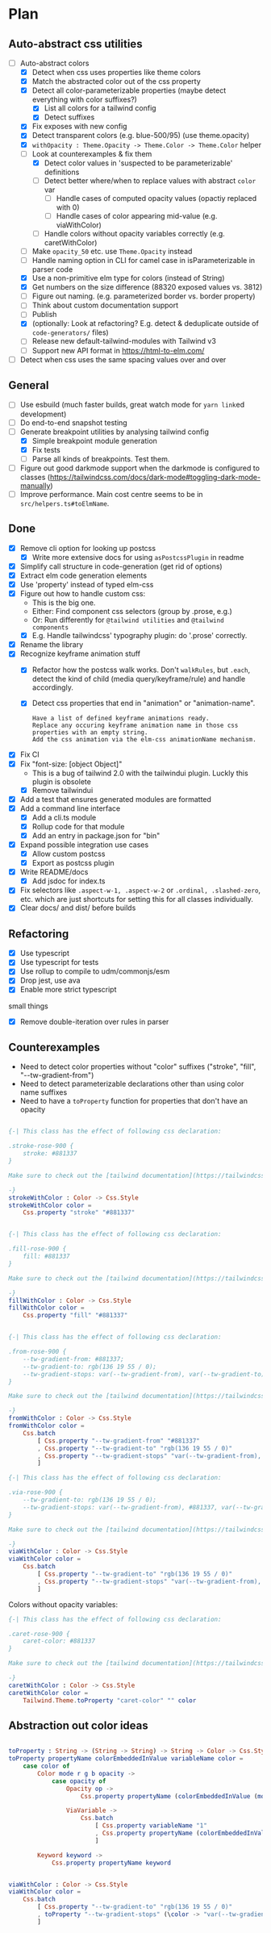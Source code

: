 # Plan

## Auto-abstract css utilities

* [ ] Auto-abstract colors
  * [X] Detect when css uses properties like theme colors
  * [X] Match the abstracted color out of the css property
  * [X] Detect all color-parameterizable properties (maybe detect everything with color suffixes?)
    * [X] List all colors for a tailwind config
    * [X] Detect suffixes
  * [X] Fix exposes with new config
  * [X] Detect transparent colors (e.g. blue-500/95) (use theme.opacity)
  * [X] `withOpacity : Theme.Opacity -> Theme.Color -> Theme.Color` helper
  * [ ] Look at counterexamples & fix them
    * [X] Detect color values in 'suspected to be parameterizable' definitions
    * [ ] Detect better where/when to replace values with abstract `color` var
      * [ ] Handle cases of computed opacity values (opactiy replaced with 0)
      * [ ] Handle cases of color appearing mid-value (e.g. viaWithColor)
    * [ ] Handle colors without opacity variables correctly (e.g. caretWithColor)
  * [ ] Make `opacity_50` etc. use `Theme.Opacity` instead
  * [ ] Handle naming option in CLI for camel case in isParameterizable in parser code
  * [X] Use a non-primitive elm type for colors (instead of String)
  * [X] Get numbers on the size difference (88320 exposed values vs. 3812)
  * [ ] Figure out naming. (e.g. parameterized border vs. border property)
  * [ ] Think about custom documentation support
  * [ ] Publish
  * [X] (optionally: Look at refactoring? E.g. detect & deduplicate outside of `code-generators/` files)
  * [ ] Release new default-tailwind-modules with Tailwind v3
  * [ ] Support new API format in https://html-to-elm.com/
* [ ] Detect when css uses the same spacing values over and over

## General

* [ ] Use esbuild (much faster builds, great watch mode for `yarn link`ed development)
* [ ] Do end-to-end snapshot testing
* [ ] Generate breakpoint utilities by analysing tailwind config
  + [X] Simple breakpoint module generation
  + [X] Fix tests
  + [ ] Parse all kinds of breakpoints. Test them.
* [ ] Figure out good darkmode support when the darkmode is configured to classes (https://tailwindcss.com/docs/dark-mode#toggling-dark-mode-manually)
* [ ] Improve performance. Main cost centre seems to be in `src/helpers.ts#toElmName`.

## Done

* [X] Remove cli option for looking up postcss
  + [X] Write more extensive docs for using `asPostcssPlugin` in readme
* [X] Simplify call structure in code-generation (get rid of options)
* [X] Extract elm code generation elements
* [X] Use 'property' instead of typed elm-css
* [X] Figure out how to handle custom css:
  + This is the big one.
  + Either: Find component css selectors (group by .prose, e.g.)
  + Or: Run differently for `@tailwind utilities` and `@tailwind components`
  + [X] E.g. Handle tailwindcss' typography plugin: do '.prose' correctly.
* [X] Rename the library
* [X] Recognize keyframe animation stuff
  + [X] Refactor how the postcss walk works. Don't `walkRules`, but `.each`, detect the kind of child (media query/keyframe/rule) and handle accordingly.
  + [X] Detect css properties that end in "animation" or "animation-name".

        Have a list of defined keyframe animations ready.
        Replace any occuring keyframe animation name in those css properties with an empty string.
        Add the css animation via the elm-css animationName mechanism.

* [X] Fix CI
* [X] Fix "font-size: [object Object]"
  + This is a bug of tailwind 2.0 with the tailwindui plugin. Luckly this plugin is obsolete
  + [X] Remove tailwindui
* [X] Add a test that ensures generated modules are formatted
* [X] Add a command line interface
  + [X] Add a cli.ts module
  + [X] Rollup code for that module
  + [X] Add an entry in package.json for "bin"
* [X] Expand possible integration use cases
  + [X] Allow custom postcss
  + [X] Export as postcss plugin
* [X] Write README/docs
  + [X] Add jsdoc for index.ts
* [X] Fix selectors like `.aspect-w-1, .aspect-w-2` or `.ordinal, .slashed-zero`, etc. which are just shortcuts for setting this for all classes individually.
* [X] Clear docs/ and dist/ before builds

## Refactoring

* [X] Use typescript
* [X] Use typescript for tests
* [X] Use rollup to compile to udm/commonjs/esm
* [X] Drop jest, use ava
* [X] Enable more strict typescript

small things

* [X] Remove double-iteration over rules in parser


## Counterexamples

- Need to detect color properties without "color" suffixes ("stroke", "fill", "--tw-gradient-from")
- Need to detect parameterizable declarations other than using color name suffixes
- Need to have a `toProperty` function for properties that don't have an opacity


```elm

{-| This class has the effect of following css declaration:

.stroke-rose-900 {
    stroke: #881337
}

Make sure to check out the [tailwind documentation](https://tailwindcss.com/docs)!

-}
strokeWithColor : Color -> Css.Style
strokeWithColor color =
    Css.property "stroke" "#881337"


{-| This class has the effect of following css declaration:

.fill-rose-900 {
    fill: #881337
}

Make sure to check out the [tailwind documentation](https://tailwindcss.com/docs)!

-}
fillWithColor : Color -> Css.Style
fillWithColor color =
    Css.property "fill" "#881337"


{-| This class has the effect of following css declaration:

.from-rose-900 {
    --tw-gradient-from: #881337;
    --tw-gradient-to: rgb(136 19 55 / 0);
    --tw-gradient-stops: var(--tw-gradient-from), var(--tw-gradient-to)
}

Make sure to check out the [tailwind documentation](https://tailwindcss.com/docs)!

-}
fromWithColor : Color -> Css.Style
fromWithColor color =
    Css.batch
        [ Css.property "--tw-gradient-from" "#881337"
        , Css.property "--tw-gradient-to" "rgb(136 19 55 / 0)"
        , Css.property "--tw-gradient-stops" "var(--tw-gradient-from), var(--tw-gradient-to)"
        ]

{-| This class has the effect of following css declaration:

.via-rose-900 {
    --tw-gradient-to: rgb(136 19 55 / 0);
    --tw-gradient-stops: var(--tw-gradient-from), #881337, var(--tw-gradient-to)
}

Make sure to check out the [tailwind documentation](https://tailwindcss.com/docs)!

-}
viaWithColor : Color -> Css.Style
viaWithColor color =
    Css.batch
        [ Css.property "--tw-gradient-to" "rgb(136 19 55 / 0)"
        , Css.property "--tw-gradient-stops" "var(--tw-gradient-from), #881337, var(--tw-gradient-to)"
        ]

```


Colors without opacity variables:

```elm
{-| This class has the effect of following css declaration:

.caret-rose-900 {
    caret-color: #881337
}

Make sure to check out the [tailwind documentation](https://tailwindcss.com/docs)!

-}
caretWithColor : Color -> Css.Style
caretWithColor color =
    Tailwind.Theme.toProperty "caret-color" "" color
```

## Abstraction out color ideas

```elm

toProperty : String -> (String -> String) -> String -> Color -> Css.Style
toProperty propertyName colorEmbeddedInValue variableName color =
    case color of
        Color mode r g b opacity ->
            case opacity of
                Opacity op ->
                    Css.property propertyName (colorEmbeddedInValue (mode ++ "(" ++ r ++ " " ++ g ++ " " ++ b ++ " / " ++ op ++ ")"))

                ViaVariable ->
                    Css.batch
                        [ Css.property variableName "1"
                        , Css.property propertyName (colorEmbeddedInValue (mode ++ "(" ++ r ++ " " ++ g ++ " " ++ b ++ " / var(" ++ variableName ++ "))"))
                        ]

        Keyword keyword ->
            Css.property propertyName keyword


viaWithColor : Color -> Css.Style
viaWithColor color =
    Css.batch
        [ Css.property "--tw-gradient-to" "rgb(136 19 55 / 0)"
        , toProperty "--tw-gradient-stops" (\color -> "var(--tw-gradient-from), " ++ color ++ ", var(--tw-gradient-to)") "" color
        ]

```